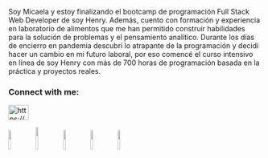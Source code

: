 Soy Micaela y estoy finalizando el bootcamp de programación Full Stack Web Developer de soy Henry. Además, cuento con formación y experiencia en laboratorio de alimentos que me han permitido construir habilidades para la solución de problemas y el pensamiento analítico. Durante los días de encierro en pandemia descubrí lo atrapante de la programación y decidí hacer un cambio en mi futuro laboral, por eso comencé el curso intensivo en línea de soy Henry con más de 700 horas de programación basada en la práctica y proyectos reales.

<h3 align="left">Connect with me:</h3>
<p align="left">
<a href="https://linkedin.com/in/https://www.linkedin.com/in/micaela-reyes-dev" target="blank"><img align="center" src="https://raw.githubusercontent.com/rahuldkjain/github-profile-readme-generator/master/src/images/icons/Social/linked-in-alt.svg" alt="https://www.linkedin.com/in/micaela-reyes-dev" height="30" width="40" /></a>
</p>


<p>

  <code><img width="10%" src="https://www.vectorlogo.zone/logos/reactjs/reactjs-ar21.svg"></code>
  <code><img width="10%" height="45" src="https://cdn.worldvectorlogo.com/logos/redux.svg"></code>
  <code><img width="10%" src="https://www.vectorlogo.zone/logos/nodejs/nodejs-ar21.svg"></code>
  <code><img width="10%" src="https://www.vectorlogo.zone/logos/postgresql/postgresql-ar21.svg"></code>
  <code><img width="10%" src="https://www.vectorlogo.zone/logos/sequelizejs/sequelizejs-ar21.svg"></code>

</p>

&nbsp;
